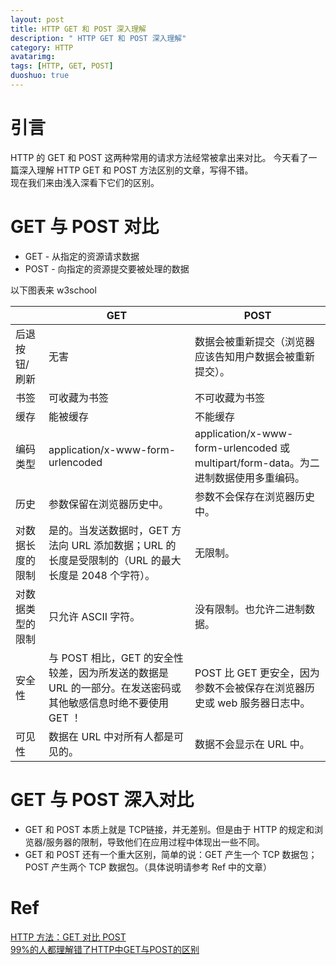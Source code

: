 ```yaml
---
layout: post
title: HTTP GET 和 POST 深入理解
description: " HTTP GET 和 POST 深入理解"
category: HTTP
avatarimg: 
tags: [HTTP, GET, POST]
duoshuo: true
---
```


# 引言

HTTP 的 GET 和 POST 这两种常用的请求方法经常被拿出来对比。 
今天看了一篇深入理解 HTTP GET 和 POST 方法区别的文章，写得不错。  
现在我们来由浅入深看下它们的区别。

#  GET 与 POST 对比

* GET - 从指定的资源请求数据
* POST - 向指定的资源提交要被处理的数据

以下图表来 w3school

|      | GET | POST   | 
|------|------|----------------|
| 后退按钮/刷新 | 无害 | 数据会被重新提交（浏览器应该告知用户数据会被重新提交）。|
| 书签	| 可收藏为书签	|不可收藏为书签 |
| 缓存	| 能被缓存	| 不能缓存 |
| 编码类型 | application/x-www-form-urlencoded | application/x-www-form-urlencoded 或 multipart/form-data。为二进制数据使用多重编码。|
| 历史 | 参数保留在浏览器历史中。 |	参数不会保存在浏览器历史中。|
| 对数据长度的限制 | 是的。当发送数据时，GET 方法向 URL 添加数据；URL 的长度是受限制的（URL 的最大长度是 2048 个字符）。 |	无限制。|
| 对数据类型的限制 | 只允许 ASCII 字符。 | 没有限制。也允许二进制数据。|
| 安全性 |	与 POST 相比，GET 的安全性较差，因为所发送的数据是 URL 的一部分。在发送密码或其他敏感信息时绝不要使用 GET ！|POST 比 GET 更安全，因为参数不会被保存在浏览器历史或 web 服务器日志中。|
|可见性|数据在 URL 中对所有人都是可见的。|数据不会显示在 URL 中。|

#  GET 与 POST 深入对比

* GET 和 POST 本质上就是 TCP链接，并无差别。但是由于 HTTP 的规定和浏览器/服务器的限制，导致他们在应用过程中体现出一些不同。 
* GET 和 POST 还有一个重大区别，简单的说：GET 产生一个 TCP 数据包；POST 产生两个 TCP 数据包。（具体说明请参考 Ref 中的文章）

# Ref
[HTTP 方法：GET 对比 POST](http://www.w3school.com.cn/tags/html_ref_httpmethods.asp)  
[99%的人都理解错了HTTP中GET与POST的区别](http://mp.weixin.qq.com/s?__biz=MzAwNzA0NTMzMQ==&mid=2653202500&idx=1&sn=aecfb32856ef90361f8106377937391e&chksm=80d421f8b7a3a8ee36b8d64f6491e5267c74b32dcdf77fe406c87aa5030e37b5b39f05a9ea4c&mpshare=1&scene=1&srcid=10080iokRiobEfoloCTGfLHz#rd)  
